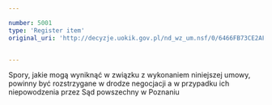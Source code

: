 ```yaml
---

number: 5001
type: 'Register item'
original_uri: 'http://decyzje.uokik.gov.pl/nd_wz_um.nsf/0/6466FB73CE2AF31DC1257B95003C64FA?OpenDocument'


---
```


Spory, jakie mogą wyniknąć w związku z wykonaniem niniejszej umowy, powinny być rozstrzygane w drodze negocjacji a w przypadku ich niepowodzenia przez Sąd powszechny w Poznaniu
